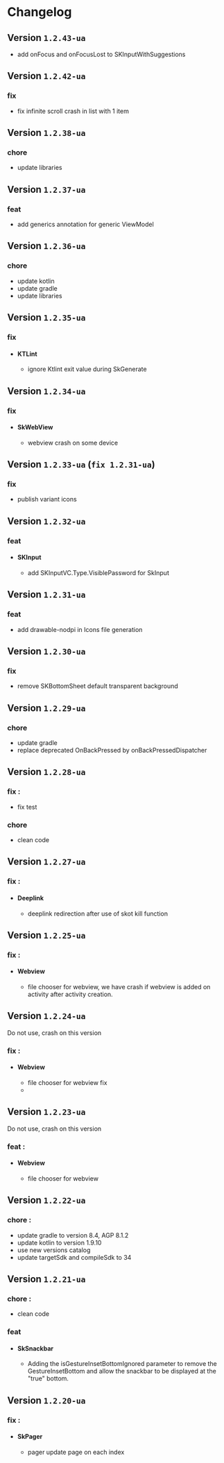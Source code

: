 # Changelog

## Version `1.2.43-ua`

- add onFocus and onFocusLost to SKInputWithSuggestions

## Version `1.2.42-ua`

### fix

- fix infinite scroll crash in list with 1 item

## Version `1.2.38-ua`

### chore

- update libraries

## Version `1.2.37-ua`

### feat

- add generics annotation for generic ViewModel

## Version `1.2.36-ua`

### chore

- update kotlin
- update gradle
- update libraries

## Version `1.2.35-ua`

### fix

- #### KTLint
    - ignore Ktlint exit value during SkGenerate

## Version `1.2.34-ua`

### fix

- #### SkWebView
    - webview crash on some device

## Version `1.2.33-ua` (`fix 1.2.31-ua`)

### fix

- publish variant icons

## Version `1.2.32-ua`

### feat

- #### SKInput
    - add SKInputVC.Type.VisiblePassword for SkInput

## Version `1.2.31-ua`

### feat

- add drawable-nodpi in Icons file generation

## Version `1.2.30-ua`

### fix

- remove SKBottomSheet default transparent background

## Version `1.2.29-ua`

### chore

- update gradle
- replace deprecated OnBackPressed by onBackPressedDispatcher

## Version `1.2.28-ua`

### fix :

- fix test

### chore

- clean code

## Version `1.2.27-ua`

### fix :

- #### Deeplink
    - deeplink redirection after use of skot kill function

## Version `1.2.25-ua`

### fix :

- #### Webview
    - file chooser for webview, we have crash if webview is added on activity after activity
      creation.

## Version `1.2.24-ua`

Do not use, crash on this version

### fix :

- #### Webview
    - file chooser for webview fix
    -

## Version `1.2.23-ua`

Do not use, crash on this version

### feat :

- #### Webview
    - file chooser for webview

## Version `1.2.22-ua`

### chore :

- update gradle to version 8.4, AGP 8.1.2
- update kotlin to version 1.9.10
- use new versions catalog
- update targetSdk and compileSdk to 34

## Version `1.2.21-ua`

### chore :

- clean code

### feat

- #### SkSnackbar
    - Adding the isGestureInsetBottomIgnored parameter to remove the GestureInsetBottom and allow
      the snackbar to be displayed at the "true" bottom.

## Version `1.2.20-ua`

### fix :

- #### SkPager
    - pager update page on each index